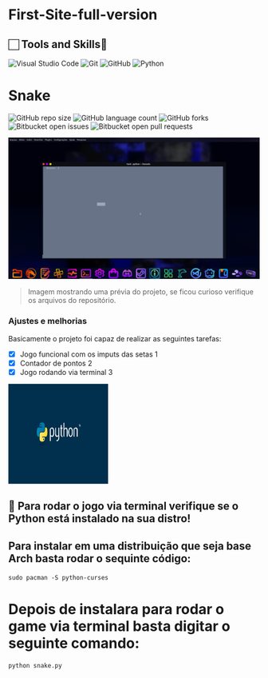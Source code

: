 # First-Site-full-version

## 🏻 Tools and Skills🔗

![Visual Studio Code](https://img.shields.io/badge/Visual%20Studio%20Code-007ACC.svg?style=for-the-badge&logo=Visual-Studio-Code&logoColor=white)
![Git](https://img.shields.io/badge/Git-F05032.svg?style=for-the-badge&logo=Git&logoColor=white)
![GitHub](https://img.shields.io/badge/GitHub-181717.svg?style=for-the-badge&logo=GitHub&logoColor=white)
![Python](https://img.shields.io/badge/Python-E34F26.svg?style=for-the-badge&logo=HTML5&logoColor=white)

<p>

# Snake

![GitHub repo size](https://img.shields.io/github/repo-size/ALucas314/README-template?style=for-the-badge)
![GitHub language count](https://img.shields.io/github/languages/count/ALucas314/README-template?style=for-the-badge)
![GitHub forks](https://img.shields.io/github/forks/ALucas314/README-template?style=for-the-badge)
![Bitbucket open issues](https://img.shields.io/bitbucket/issues/ALucas314/README-template?style=for-the-badge)
![Bitbucket open pull requests](https://img.shields.io/bitbucket/pr-raw/ALucas314/README-template?style=for-the-badge)

<img src="Snake-terminal/imagem.png" alt="Exemplo imagem">

> Imagem mostrando uma prévia do projeto, se ficou curioso verifique os arquivos do repositório.

### Ajustes e melhorias

Basicamente o projeto foi capaz de realizar as seguintes tarefas:

- [x] Jogo funcional com os imputs das setas 1
- [x] Contador de pontos 2
- [x] Jogo rodando via terminal 3
      
<img src="Snake-terminal/PYTHON.png" alt="css3" width="200" height="200"/>

## 🚀 Para rodar o jogo via terminal verifique se o Python está instalado na sua distro!

## Para instalar em uma distribuição que seja base Arch basta rodar o sequinte código:

```
sudo pacman -S python-curses
```
# Depois de instalara para rodar o game via terminal basta digitar o seguinte comando:
```
python snake.py
```
